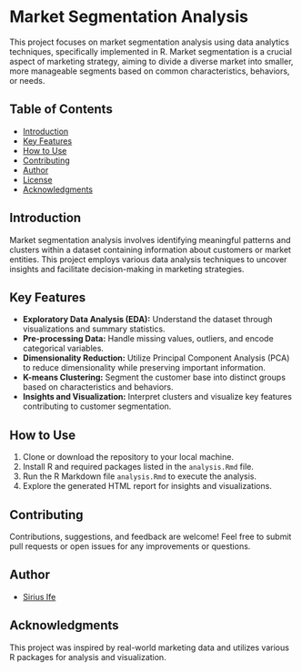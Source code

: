 # Market Segmentation Analysis

This project focuses on market segmentation analysis using data analytics techniques, specifically implemented in R. Market segmentation is a crucial aspect of marketing strategy, aiming to divide a diverse market into smaller, more manageable segments based on common characteristics, behaviors, or needs.

## Table of Contents

- [Introduction](#introduction)
- [Key Features](#key-features)
- [How to Use](#how-to-use)
- [Contributing](#contributing)
- [Author](#author)
- [License](#license)
- [Acknowledgments](#acknowledgments)

## Introduction

Market segmentation analysis involves identifying meaningful patterns and clusters within a dataset containing information about customers or market entities. This project employs various data analysis techniques to uncover insights and facilitate decision-making in marketing strategies.

## Key Features

- **Exploratory Data Analysis (EDA):** Understand the dataset through visualizations and summary statistics.
- **Pre-processing Data:** Handle missing values, outliers, and encode categorical variables.
- **Dimensionality Reduction:** Utilize Principal Component Analysis (PCA) to reduce dimensionality while preserving important information.
- **K-means Clustering:** Segment the customer base into distinct groups based on characteristics and behaviors.
- **Insights and Visualization:** Interpret clusters and visualize key features contributing to customer segmentation.

## How to Use

1. Clone or download the repository to your local machine.
2. Install R and required packages listed in the `analysis.Rmd` file.
3. Run the R Markdown file `analysis.Rmd` to execute the analysis.
4. Explore the generated HTML report for insights and visualizations.

## Contributing

Contributions, suggestions, and feedback are welcome! Feel free to submit pull requests or open issues for any improvements or questions.

## Author

- [Sirius Ife](https://github.com/Sirius-Ife)

## Acknowledgments

This project was inspired by real-world marketing data and utilizes various R packages for analysis and visualization.
